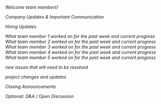 _Welcome  team members!_

_Company Updates & Important Communication_

_Hiring Updates_

_What team member 1 worked on for the past week and current progress_  
_What team member 2 worked on for the past week and current progress_  
_What team member 3 worked on for the past week and current progress_  
_What team member 4 worked on for the past week and current progress_  
_What team member 5 worked on for the past week and current progress_  

_new issues that will need to be resolved_

_project changes and updates_

_Closing Announcements_

_Optional: Q&A / Open Discussion_
